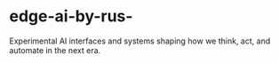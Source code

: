# edge-ai-by-rus-
Experimental AI interfaces and systems shaping how we think, act, and automate in the next era.
